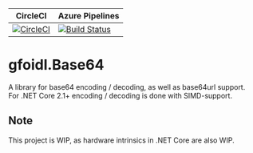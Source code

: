 | CircleCI | Azure Pipelines |  
| -- | -- |  
| [![CircleCI](https://circleci.com/gh/gfoidl/Base64/tree/master.svg?style=svg)](https://circleci.com/gh/gfoidl/Base64/tree/master) | [![Build Status](https://dev.azure.com/gh-gfoidl/github-Projects/_apis/build/status/Base64)](https://dev.azure.com/gh-gfoidl/github-Projects/_build/latest?definitionId=2) |  

# gfoidl.Base64

A library for base64 encoding / decoding, as well as base64url support.  
For .NET Core 2.1+ encoding / decoding is done with SIMD-support.

## Note

This project is WIP, as hardware intrinsics in .NET Core are also WIP.
